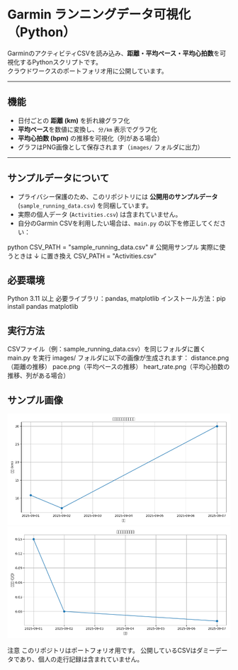 # Garmin ランニングデータ可視化（Python）

GarminのアクティビティCSVを読み込み、**距離・平均ペース・平均心拍数**を可視化するPythonスクリプトです。  
クラウドワークスのポートフォリオ用に公開しています。

---

## 機能
- 日付ごとの **距離 (km)** を折れ線グラフ化  
- **平均ペース**を数値に変換し、`分/㎞` 表示でグラフ化  
- **平均心拍数 (bpm)** の推移を可視化（列がある場合）  
- グラフはPNG画像として保存されます（`images/` フォルダに出力）

---

## サンプルデータについて
- プライバシー保護のため、このリポジトリには **公開用のサンプルデータ** (`sample_running_data.csv`) を同梱しています。  
- 実際の個人データ (`Activities.csv`) は含まれていません。  
- 自分のGarmin CSVを利用したい場合は、`main.py` の以下を修正してください：

python
CSV_PATH = "sample_running_data.csv"  # 公開用サンプル
実際に使うときは ↓ に置き換え
CSV_PATH = "Activities.csv"


## 必要環境
Python 3.11 以上
必要ライブラリ：pandas, matplotlib
インストール方法：pip install pandas matplotlib


## 実行方法
CSVファイル（例：sample_running_data.csv）を同じフォルダに置く
main.py を実行
images/ フォルダに以下の画像が生成されます：
distance.png（距離の推移）
pace.png（平均ペースの推移）
heart_rate.png（平均心拍数の推移、列がある場合）


## サンプル画像
![](images/distance.png)  
![](images/pace.png)


注意
このリポジトリはポートフォリオ用です。
公開しているCSVはダミーデータであり、個人の走行記録は含まれていません。


